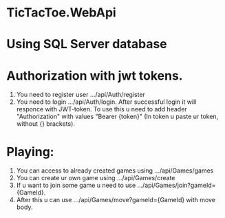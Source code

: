 # TicTacToe.WebApi

# Using SQL Server database

# Authorization with jwt tokens.
1) You need to register user .../api/Auth/register
2) You need to login .../api/Auth/login. After successful login it will responce with JWT-token. To use this u need to add header "Authorization" with values "Bearer {token}" (In token u paste ur token, without {} brackets).
# Playing:
1) You can access to already created games using .../api/Games/games
2) You can create ur own game using .../api/Games/create
3) If u want to join some game u need to use .../api/Games/join?gameId={GameId}.
4) After this u can use .../api/Games/move?gameId={GameId} with move body.
